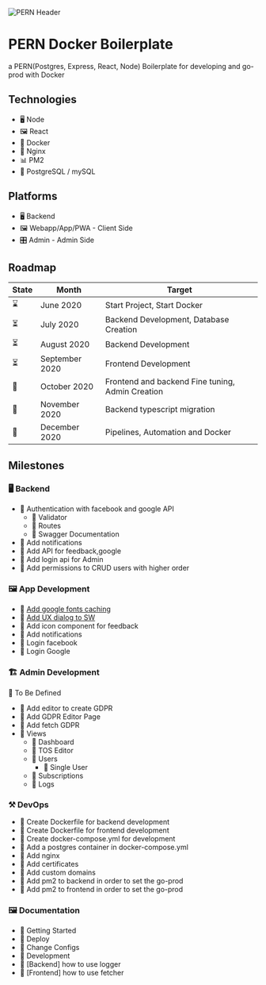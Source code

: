 ![PERN Header](https://github.com/Mickahel/Mickahel/blob/master/media/PERN%20Header.png)
# PERN Docker Boilerplate
a PERN(Postgres, Express, React, Node) Boilerplate for developing and go-prod with Docker

## Technologies
* 🖥️ Node
* 🖼️ React
* 🐋 Docker
* 🤹 Nginx 
* 📊 PM2
* 🐘 PostgreSQL / mySQL

## Platforms
* 🖥️ Backend
* 🖼️ Webapp/App/PWA - Client Side
* 🎛️ Admin - Admin Side


## Roadmap

| State | Month              | Target                                       |
|-------|--------------------|----------------------------------------------|
| ⌛     | June 2020         | Start Project, Start Docker                  |
| ⏳     | July 2020         | Backend Development, Database Creation       |
| ⏳    | August 2020        | Backend Development                         |
| ⏳    | September 2020     | Frontend Development                        |
| 🔮    | October 2020        | Frontend and backend Fine tuning, Admin Creation                   |
| 🔮    | November 2020        | Backend typescript migration                   |
| 🔮    | December 2020        | Pipelines, Automation and Docker                   |

## Milestones
### 🖥️ Backend
* 📝 Authentication with facebook and google API
    * 📝 Validator
    * 📝 Routes
    * 📝 Swagger Documentation
* 📝 Add notifications
* 📝 Add API for feedback,google
* 📝 Add login api for Admin
* 📝 Add permissions to CRUD users with higher order

### 🖼️ App Development
* 📝 [Add google fonts caching](https://developers.google.com/web/tools/workbox/guides/common-recipes#google_fonts)
* 📝 [Add UX dialog to SW](https://developers.google.com/web/tools/workbox/guides/advanced-recipes)
* 📝 Add icon component for feedback
* 📝 Add notifications
* 📝 Login facebook
* 📝 Login Google

### 🏗️ Admin Development
🚧 To Be Defined
* 📝 Add editor to create GDPR
* 📝 Add GDPR Editor Page
* 📝 Add fetch GDPR
* 👀 Views
    * 📝 Dashboard
    * 📝 TOS Editor
    * 📝 Users
        * 📝 Single User
    * 📝 Subscriptions
    * 📝 Logs

### ⚒️ DevOps
* 📝 Create Dockerfile for backend development 
* 📝 Create Dockerfile for frontend development
* 📝 Create docker-compose.yml for development 
* 📝 Add a postgres container in docker-compose.yml
* 📝 Add nginx
* 📝 Add certificates
* 📝 Add custom domains
* 📝 Add pm2 to backend in order to set the go-prod
* 📝 Add pm2 to frontend in order to set the go-prod

### 🖼️ Documentation
* 📝 Getting Started
* 📝 Deploy
* 📝 Change Configs
* 📝 Development
* 📝 [Backend] how to use logger
* 📝 [Frontend] how to use fetcher